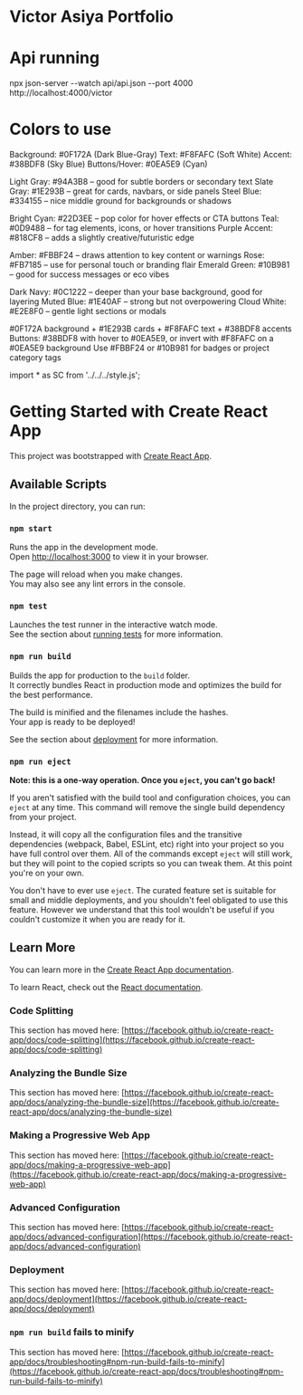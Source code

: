 # Victor Asiya Portfolio

# Api running
npx json-server --watch api/api.json --port 4000
http://localhost:4000/victor

# Colors to use
Background: #0F172A (Dark Blue-Gray)
Text: #F8FAFC (Soft White)
Accent: #38BDF8 (Sky Blue)
Buttons/Hover: #0EA5E9 (Cyan)

Light Gray: #94A3B8 – good for subtle borders or secondary text
Slate Gray: #1E293B – great for cards, navbars, or side panels
Steel Blue: #334155 – nice middle ground for backgrounds or shadows

Bright Cyan: #22D3EE – pop color for hover effects or CTA buttons
Teal: #0D9488 – for tag elements, icons, or hover transitions
Purple Accent: #818CF8 – adds a slightly creative/futuristic edge

Amber: #FBBF24 – draws attention to key content or warnings
Rose: #FB7185 – use for personal touch or branding flair
Emerald Green: #10B981 – good for success messages or eco vibes

Dark Navy: #0C1222 – deeper than your base background, good for layering
Muted Blue: #1E40AF – strong but not overpowering
Cloud White: #E2E8F0 – gentle light sections or modals

#0F172A background + #1E293B cards + #F8FAFC text + #38BDF8 accents
Buttons: #38BDF8 with hover to #0EA5E9, or invert with #F8FAFC on a #0EA5E9 background
Use #FBBF24 or #10B981 for badges or project category tags

import * as SC from '../../../style.js';

# Getting Started with Create React App

This project was bootstrapped with [Create React App](https://github.com/facebook/create-react-app).

## Available Scripts

In the project directory, you can run:

### `npm start`

Runs the app in the development mode.\
Open [http://localhost:3000](http://localhost:3000) to view it in your browser.

The page will reload when you make changes.\
You may also see any lint errors in the console.

### `npm test`

Launches the test runner in the interactive watch mode.\
See the section about [running tests](https://facebook.github.io/create-react-app/docs/running-tests) for more information.

### `npm run build`

Builds the app for production to the `build` folder.\
It correctly bundles React in production mode and optimizes the build for the best performance.

The build is minified and the filenames include the hashes.\
Your app is ready to be deployed!

See the section about [deployment](https://facebook.github.io/create-react-app/docs/deployment) for more information.

### `npm run eject`

**Note: this is a one-way operation. Once you `eject`, you can't go back!**

If you aren't satisfied with the build tool and configuration choices, you can `eject` at any time. This command will remove the single build dependency from your project.

Instead, it will copy all the configuration files and the transitive dependencies (webpack, Babel, ESLint, etc) right into your project so you have full control over them. All of the commands except `eject` will still work, but they will point to the copied scripts so you can tweak them. At this point you're on your own.

You don't have to ever use `eject`. The curated feature set is suitable for small and middle deployments, and you shouldn't feel obligated to use this feature. However we understand that this tool wouldn't be useful if you couldn't customize it when you are ready for it.

## Learn More

You can learn more in the [Create React App documentation](https://facebook.github.io/create-react-app/docs/getting-started).

To learn React, check out the [React documentation](https://reactjs.org/).

### Code Splitting

This section has moved here: [https://facebook.github.io/create-react-app/docs/code-splitting](https://facebook.github.io/create-react-app/docs/code-splitting)

### Analyzing the Bundle Size

This section has moved here: [https://facebook.github.io/create-react-app/docs/analyzing-the-bundle-size](https://facebook.github.io/create-react-app/docs/analyzing-the-bundle-size)

### Making a Progressive Web App

This section has moved here: [https://facebook.github.io/create-react-app/docs/making-a-progressive-web-app](https://facebook.github.io/create-react-app/docs/making-a-progressive-web-app)

### Advanced Configuration

This section has moved here: [https://facebook.github.io/create-react-app/docs/advanced-configuration](https://facebook.github.io/create-react-app/docs/advanced-configuration)

### Deployment

This section has moved here: [https://facebook.github.io/create-react-app/docs/deployment](https://facebook.github.io/create-react-app/docs/deployment)

### `npm run build` fails to minify

This section has moved here: [https://facebook.github.io/create-react-app/docs/troubleshooting#npm-run-build-fails-to-minify](https://facebook.github.io/create-react-app/docs/troubleshooting#npm-run-build-fails-to-minify)

